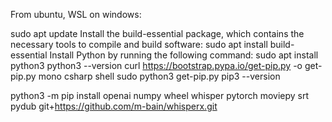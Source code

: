 From ubuntu, WSL on windows:

sudo apt update
Install the build-essential package, which contains the necessary tools to compile and build software:
sudo apt install build-essential
Install Python by running the following command:
sudo apt install python3
python3 --version
curl https://bootstrap.pypa.io/get-pip.py -o get-pip.py
mono csharp shell
sudo python3 get-pip.py
pip3 --version

python3 -m pip install openai numpy wheel whisper pytorch moviepy srt pydub  git+https://github.com/m-bain/whisperx.git
